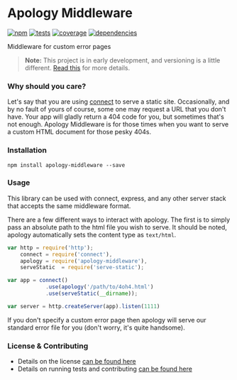 # Apology Middleware

[![npm](http://img.shields.io/npm/v/apology-middleware.svg?style=flat)](https://badge.fury.io/js/apology-middleware) [![tests](http://img.shields.io/travis/carrot/apology-middleware/master.svg?style=flat)](https://travis-ci.org/carrot/apology-middleware)
[![coverage](http://img.shields.io/coveralls/carrot/apology-middleware.svg?style=flat)](https://coveralls.io/r/carrot/apology-middleware) [![dependencies](http://img.shields.io/gemnasium/carrot/apology-middleware.svg?style=flat)](https://david-dm.org/carrot/apology-middleware)

Middleware for custom error pages

> **Note:** This project is in early development, and versioning is a little different. [Read this](http://markup.im/#q4_cRZ1Q) for more details.

### Why should you care?

Let's say that you are using [connect](https://github.com/senchalabs/connect) to serve a static site. Occasionally, and by no fault of yours of course, some one may request a URL that you don't have. Your app will gladly return a 404 code for you, but sometimes that's not enough. Apology Middleware is for those times when you want to serve a custom HTML document for those pesky 404s.  

### Installation

`npm install apology-middleware --save`

### Usage

This library can be used with connect, express, and any other server stack that accepts the same middleware format.

There are a few different ways to interact with apology. The first is to simply pass an absolute path to the html file you wish to serve. It should be noted, apology automatically sets the content type as `text/html`.

```js
var http = require('http');
    connect = require('connect'),
    apology = require('apology-middleware'),
    serveStatic  = require('serve-static');

var app = connect()
            .use(apology('/path/to/4oh4.html')
            .use(serveStatic(__dirname));

var server = http.createServer(app).listen(1111)
```

If you don't specify a custom error page then apology will serve our standard error file for you (don't worry, it's quite handsome).

### License & Contributing

- Details on the license [can be found here](LICENSE.md)
- Details on running tests and contributing [can be found here](contributing.md)
